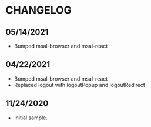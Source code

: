 # CHANGELOG

## 05/14/2021

* Bumped msal-browser and msal-react

## 04/22/2021

* Bumped msal-browser and msal-react
* Replaced logout with logoutPopup and logoutRedirect

## 11/24/2020

* Initial sample.
